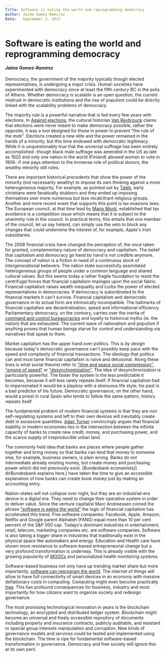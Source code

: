 ```yaml
---
Title: Software is eating the world and reprogramming democracy
Author: Jaime Gomez-Ramirez
Date:	September 3, 2017
---
```


# Software is eating the world and reprogramming democracy
#### _Jaime Gomez-Ramirez_

Democracy, the government of the majority typically though elected representatives, is undergoing a major crisis.
Human societies have experimented with democracy since at least the fifth century BC in the polis of Athens.
Whether democracy is scalable is an open question, the current mistrust in democratic institutions and the rise of populism
could be directly linked with the scalability problems of democracy.

The majority rule is a powerful narrative that is fed every few years with elections. In [Against elections](https://www.penguin.co.uk/books/1112592/against-elections/), the cultural historian [Van Reybrouck](https://en.wikipedia.org/wiki/David_Van_Reybrouck) claims that  elections were never meant to make democracy possible, rather the opposite, it was a tool designed for those in power to prevent "the rule of the mob".
Elections created a new elite and the power remained in the hands of a minority, but this time endowed with democratic legitimacy.
While it is unquestionably true that the universal suffrage has been entirely accomplished -though black male suffrage was amended in the US as late as 1920 and only one nation in the world (Finland) allowed women to vote in 1906- if one pays attention to the immense role of political donors, the wealthy minority still rules.

There are important historical precedents that show the power of the minority (not necessarily wealthy) to impose its own thinking against a more heterogeneous majority.
For example, as pointed out by [Taleb](https://www.amazon.com/Antifragile-Things-That-Disorder-Incerto/dp/0812979680), early christians were fanatically stubborn and they ended up imposing themselves over more numerous but less recalcitrant religious groups.
Another and more recent event that supports this point is tax evasions laws. The European council, at that time lead by [Mario Monti](https://www.theguardian.com/commentisfree/2011/dec/06/mario-monti-technocracy-europe), established that tax avoidance is a competition issue which means that it is subject to the unanimity rule in the council. In practical terms, this entails that one member of the council, let us say Ireland, can simply use the veto to block any changes that could undermine the interest of, for example, Apple's Irish subsidiaries.

The 2008 financial crisis have changed the perception of, the once taken for granted, complementary nature of democracy and capitalism. The
belief that capitalism and democracy go hand by hand is not credible anymore. The concept of nation is a fiction in need of a continuous stock of intergenerational believers.
The nation state successfully assimilated heterogeneous groups of people under a common language and shared cultural values. But this seems today a rather fragile foundation to resist the centrifugal forces that financial capitalism impinges upon the social fabric.
Financial capitalism raises wealth inequality and curbs the power of elected representatives in democracies. If democracy is subordinated to the financial markets it can't survive.
Financial capitalism and democratic governance in its actual form are intrinsically incompatible. The hallmarks of financial capitalism are decentralisation, speed and informational efficiency. Parliamentary democracy, on the contrary, carries over the inertia of [command and control  bureaucracies](https://hbr.org/2014/11/bureaucracy-must-die) and loyalty to historical myths (ie. the nation) that are exhausted. The current wave of nationalism and populism if anything proves that human beings starve for control and understanding via narratives that speak to them.

Market capitalism has the upper hand over politics. This is _by design_ because today's democratic governance can't possibly keep pace with the speed and complexity of financial transactions. The ideology that politics can and must tame financial capitalism is naive and delusional.
Along these lines is what social theorist refer to ["time and space social compression"](http://routledgesoc.com/category/profile-tags/time-space-compression), ["empire of speed"](http://www.psupress.org/books/titles/978-0-271-03416-4.html) or ["desynchromization"](http://onlinelibrary.wiley.com/doi/10.1111/1467-8675.00309/abstract).
The idea of desynchronization is particularly powerful. The faster the system is the less predictable it becomes, because it will less rarely repeats itself.
If financial capitalism had to impersonated it would be a playboy with a strenuous life style; his past is a bad predictor of his future. Democratic governance, on the other hand, would a priest in rural Spain who tends to follow the same pattern, history repeats itself.

The fundamental problem of modern financial systems is that they are non self-regulating systems and left to their own devices will inevitably create debt in excessive quantities. [Adair Turner](http://press.princeton.edu/titles/10546.html) convincingly argues that financial stability in modern economies lies in the intersection between the infinite capacity of banks to create new credit, money, and purchasing power, and the scarce supply of irreproducible urban land.

The commonly held idea that banks are places where people gather together and bring money so that banks can lend that money to someone else, for example, business owners, is plain wrong. Banks do not intermediate already existing money, but create money and purchasing power which did not previously exist. [Bundesbank economists]( dirBundesbank explains here,) have taken the time to give an accessible explanation of how banks can create book money just by making an accounting entry.   

Nation-states will not collapse over night, but they are an industrial-era device in a digital era. They need to change their operative system in order to deliver value. Since the venture capitalist Marc Andreessen coined the phrase [“software is eating the world”](https://a16z.com/2016/08/20/why-software-is-eating-the-world/) the logic of financial capitalism has accelerated this trend. Five software companies: Facebook, Apple, Amazon, Netflix and Google parent Alphabet (FANG) equal more than 10 per cent percent of the S&P 500 cap. Todays's dominant industries in entertainment, retail, telecom, marketing companies etc. are software companies. Software is also taking a bigger share in industries that traditionally exist in the physical space like automakers and energy.
Education and Health care have shown more resistance to software-based entrepreneurial change but a very profound transformation is underway. This is already visible with the growing popularity of [MOOCs](http://mooc.org/) and personalized health monitoring systems.

Software-based business not only have up trending market share but more importantly, [software can reprogram the world](https://www.wired.com/2016/05/the-end-of-code/). The internet of things will allow to have full connectivity of smart devices in an economy with massive deflationary costs in computing. Computing might even become practically [free](https://science.energy.gov/~/media/ascr/pdf/program-documents/docs/Magellan_Final_Report.pdf). This has profound consequences for business, industry and most importantly for how citizens want to organize society and redesign governance.

The most promising technological innovation in years is the blockchain technology, an encrypted and distributed ledger system. Blockchain might become an universal and freely accessible repository of documents including property and insurance contracts, publicly auditable, and resistant to special group interests manipulation and corruption. New kinds of governance models and services could be tested and implemented using the blockchain. The time is ripe for fundamental software-based transformation in governance. Democracy and free society will ignore this at its own peril.
